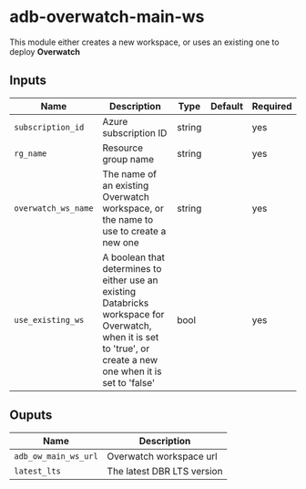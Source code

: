 # adb-overwatch-main-ws

This module either creates a new workspace, or uses an existing one to deploy **Overwatch** 

## Inputs

| Name           | Description                                                                                                                                                     | Type   | Default | Required |
|----------------|-----------------------------------------------------------------------------------------------------------------------------------------------------------------|--------|---------|----------|
|`subscription_id`| Azure subscription ID                                                                                                                                           | string ||yes|
|`rg_name`| Resource group name                                                                                                                                             | string ||yes|
|`overwatch_ws_name`| The name of an existing Overwatch workspace, or the name to use to create a new one                                                                             | string ||yes|
|`use_existing_ws`| A boolean that determines to either use an existing Databricks workspace for Overwatch, when it is set to 'true', or create a new one when it is set to 'false' | bool   ||yes|

## Ouputs

| Name           | Description           |
|----------------|-----------------------|
|`adb_ow_main_ws_url`| Overwatch workspace url |
|`latest_lts`| The latest DBR LTS version |